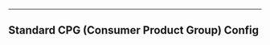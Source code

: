 --------------------------------------------
Standard CPG (Consumer Product Group) Config
--------------------------------------------
